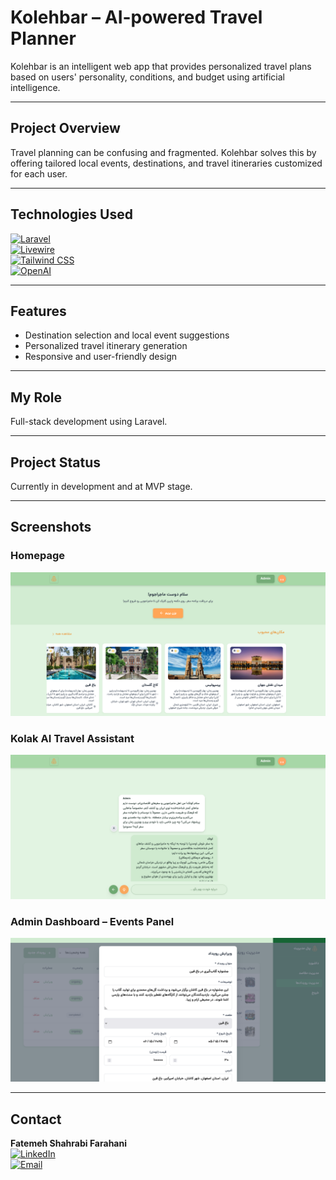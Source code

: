 # Kolehbar – AI-powered Travel Planner

Kolehbar is an intelligent web app that provides personalized travel plans based on users' personality, conditions, and budget using artificial intelligence.

---

## Project Overview

Travel planning can be confusing and fragmented. Kolehbar solves this by offering tailored local events, destinations, and travel itineraries customized for each user.

---

## Technologies Used

[![Laravel](https://img.shields.io/badge/-Laravel-FF2D20?style=flat&logo=laravel&logoColor=fff)](https://laravel.com/)  
[![Livewire](https://img.shields.io/badge/-Livewire-22D3EE?style=flat)](https://laravel-livewire.com/)  
[![Tailwind CSS](https://img.shields.io/badge/-Tailwind%20CSS-06B6D4?style=flat&logo=tailwindcss)](https://tailwindcss.com/)   
[![OpenAI](https://img.shields.io/badge/-OpenAI-412991?style=flat&logo=openai)](https://openai.com/)

---

## Features

- Destination selection and local event suggestions  
- Personalized travel itinerary generation  
- Responsive and user-friendly design  

---

## My Role

Full-stack development using Laravel.

---

## Project Status

Currently in development and at MVP stage.

---
## Screenshots

### Homepage
![Homepage](./screenshots/homepage.png)

### Kolak AI Travel Assistant
![Kolak AI](./screenshots/kolakai.png)

### Admin Dashboard – Events Panel
![Admin Dashboard - Events](./screenshots/admin-dashboard-events.png)

---
## Contact

**Fatemeh Shahrabi Farahani**  
[![LinkedIn](https://img.shields.io/badge/-LinkedIn-0A66C2?style=flat&logo=linkedin&logoColor=white)](https://linkedin.com/in/fatemeh-shahrabi-farahani)  
[![Email](https://img.shields.io/badge/-Email-D14836?style=flat&logo=gmail&logoColor=white)](mailto:fatemeh.shahrabifarahanii@gmail.com)
